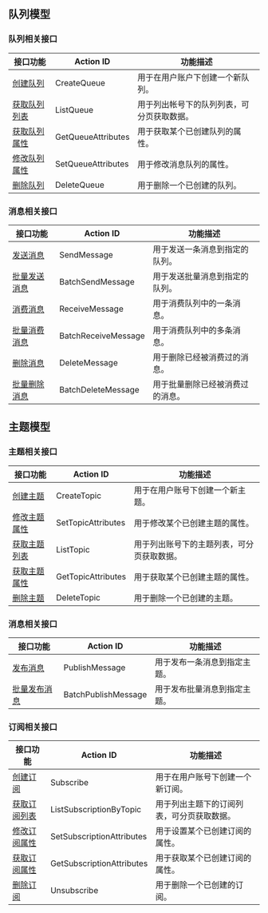 
## 队列模型

### 队列相关接口
| 接口功能 | Action ID | 功能描述
|---------|---------|---------|
| [创建队列](https://intl.cloud.tencent.com/document/product/406/5832) | CreateQueue|用于在用户账户下创建一个新队列。|
| [获取队列列表](https://intl.cloud.tencent.com/document/product/406/5833) | ListQueue|用于列出帐号下的队列列表，可分页获取数据。|
| [获取队列属性](https://intl.cloud.tencent.com/document/product/406/5834)  | GetQueueAttributes|用于获取某个已创建队列的属性。|
| [修改队列属性](https://intl.cloud.tencent.com/document/product/406/5835) | SetQueueAttributes | 用于修改消息队列的属性。|
| [删除队列](https://intl.cloud.tencent.com/document/product/406/5836) | DeleteQueue| 用于删除一个已创建的队列。|


### 消息相关接口
| 接口功能 | Action ID | 功能描述|
|---------|---------|---------|
| [发送消息](https://intl.cloud.tencent.com/document/product/406/5837) | SendMessage| 用于发送一条消息到指定的队列。|
| [批量发送消息](https://intl.cloud.tencent.com/document/product/406/5838) | BatchSendMessage | 用于发送批量消息到指定的队列。|
| [消费消息](https://intl.cloud.tencent.com/document/product/406/5839) | ReceiveMessage| 用于消费队列中的一条消息。|
| [批量消费消息](https://intl.cloud.tencent.com/document/product/406/5924) | BatchReceiveMessage | 用于消费队列中的多条消息。|
| [删除消息](https://intl.cloud.tencent.com/document/product/406/5840) | DeleteMessage | 用于删除已经被消费过的消息。|
| [批量删除消息](https://intl.cloud.tencent.com/document/product/406/5841) | BatchDeleteMessage | 用于批量删除已经被消费过的消息。|


## 主题模型

### 主题相关接口
| 接口功能 | Action ID | 功能描述|
|---------|---------|---------|
|[创建主题](https://intl.cloud.tencent.com/document/product/406/7405)|CreateTopic|用于在用户账号下创建一个新主题。|
|[修改主题属性](https://intl.cloud.tencent.com/document/product/406/7406)|SetTopicAttributes|用于修改某个已创建主题的属性。|
|[获取主题列表](https://intl.cloud.tencent.com/document/product/406/7407)|ListTopic |用于列出账号下的主题列表，可分页获取数据。|
|[获取主题属性](https://intl.cloud.tencent.com/document/product/406/7408)|GetTopicAttributes|用于获取某个已创建主题的属性。|
|[删除主题](https://intl.cloud.tencent.com/document/product/406/7409)|DeleteTopic |用于删除一个已创建的主题。|


### 消息相关接口
|接口功能|Action ID |功能描述|
|---------|---------|---------|
|[发布消息](https://intl.cloud.tencent.com/document/product/406/7411)|PublishMessage |用于发布一条消息到指定主题。|
|[批量发布消息](https://intl.cloud.tencent.com/document/product/406/7412)|BatchPublishMessage|用于发布批量消息到指定主题。|


### 订阅相关接口
|接口功能|Action ID| 功能描述|
|---------|---------|---------|
|[创建订阅](https://intl.cloud.tencent.com/document/product/406/7414)| Subscribe |用于在用户账号下创建一个新订阅。|
|[获取订阅列表](https://intl.cloud.tencent.com/document/product/406/7415)| ListSubscriptionByTopic |用于列出主题下的订阅列表，可分页获取数据。|
|[修改订阅属性](https://intl.cloud.tencent.com/document/product/406/7416)| SetSubscriptionAttributes| 用于设置某个已创建订阅的属性。|
|[获取订阅属性](https://intl.cloud.tencent.com/document/product/406/7418)| GetSubscriptionAttributes |用于获取某个已创建订阅的属性。|
|[删除订阅](https://intl.cloud.tencent.com/document/product/406/7417)|Unsubscribe |用于删除一个已创建的订阅。|
